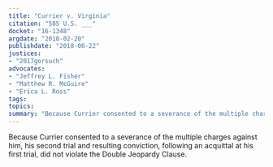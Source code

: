 ```yaml
---
title: "Currier v. Virginia"
citation: "585 U.S. ___"
docket: "16-1348"
argdate: "2018-02-20"
publishdate: "2018-06-22"
justices:
- "2017gorsuch"
advocates:
- "Jeffrey L. Fisher"
- "Matthew R. McGuire"
- "Erica L. Ross"
tags:
topics:
summary: "Because Currier consented to a severance of the multiple charges against him, his second trial and resulting conviction, following an acquittal at his first trial, did not violate the Double Jeopardy Clause."
---
```

Because Currier consented to a severance of the multiple charges against him, his second trial and resulting conviction, following an acquittal at his first trial, did not violate the Double Jeopardy Clause.

